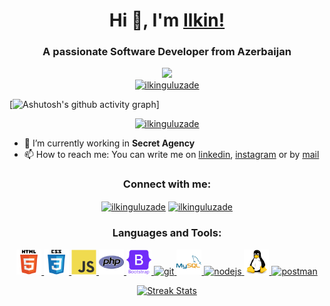 <h1 align="center">Hi 👋, I'm <a href="https://www.linkedin.com/in/guluzvde/">Ilkin!</a></h1>
<h3 align="center">A passionate Software Developer from Azerbaijan</h3>

<div align="center">
  <a href="https://u8views.com/github/ilkinguluzade"><img src="https://u8views.com/api/v1/github/profiles/35573364/views/day-week-month-total-count.svg"></a>
</div>

<div align="center">
  <a href="https://buymeacoffee.com/ilkinjs"> <img src="https://cdn.buymeacoffee.com/buttons/v2/default-yellow.png" height="40" width="140" alt="ilkinguluzade" /></a>
</div>

[![Ashutosh's github activity graph](https://github-readme-activity-graph.vercel.app/graph?username=ilkinguluzade&theme=tokyo-night)]

<p align="center"> <a href="https://github.com/ryo-ma/github-profile-trophy"><img src="https://github-profile-trophy.vercel.app/?username=ilkinguluzade&theme=onedark&row=2&column=3" alt="ilkinguluzade" /></a> </p>

- 🔭 I’m currently working in **Secret Agency** 
- 📫 How to reach me: You can write me on [linkedin](https://www.linkedin.com/in/guluzvde), [instagram](https://www.instagram.com/1lkin.js) or by [mail](mailto:theglzdilkin@gmail.com)


<h3 align="center">Connect with me:</h3>
<p align="center">
  <a href="https://linkedin.com/in/guluzvde" target="blank"><img align="center" src="https://raw.githubusercontent.com/rahuldkjain/github-profile-readme-generator/master/src/images/icons/Social/linked-in-alt.svg" alt="ilkinguluzade" height="30" width="40" /></a>
  <a href="https://instagram.com/1lkin.js" target="blank"><img align="center" src="https://raw.githubusercontent.com/rahuldkjain/github-profile-readme-generator/master/src/images/icons/Social/instagram.svg" alt="ilkinguluzade" height="30" width="40" /></a>
</p>

<h3 align="center">Languages and Tools:</h3>
<p align="center">
  <a href="https://www.w3.org/html/" target="_blank"> <img src="https://raw.githubusercontent.com/devicons/devicon/master/icons/html5/html5-original-wordmark.svg" alt="html5" width="40" height="40"/> </a>
  <a href="https://www.w3schools.com/css/" target="_blank"> <img src="https://raw.githubusercontent.com/devicons/devicon/master/icons/css3/css3-original-wordmark.svg" alt="css3" width="40" height="40"/> </a>
  <a href="https://developer.mozilla.org/en-US/docs/Web/JavaScript" target="_blank"> <img src="https://raw.githubusercontent.com/devicons/devicon/master/icons/javascript/javascript-original.svg" alt="javascript" width="40" height="40"/> </a>
  <a href="https://www.php.net" target="_blank"> <img src="https://raw.githubusercontent.com/devicons/devicon/master/icons/php/php-original.svg" alt="php" width="40" height="40"/> </a>
  <a href="https://getbootstrap.com" target="_blank"> <img src="https://raw.githubusercontent.com/devicons/devicon/master/icons/bootstrap/bootstrap-plain-wordmark.svg" alt="bootstrap" width="40" height="40"/> </a>
  <a href="https://git-scm.com/" target="_blank"> <img src="https://www.vectorlogo.zone/logos/git-scm/git-scm-icon.svg" alt="git" width="40" height="40"/> </a>
  <a href="https://www.mysql.com/" target="_blank"> <img src="https://raw.githubusercontent.com/devicons/devicon/master/icons/mysql/mysql-original-wordmark.svg" alt="mysql" width="40" height="40"/> </a>
  <a href="https://nodejs.org/" target="_blank"> <img src="https://images.g2crowd.com/uploads/product/image/large_detail/large_detail_f0b606abb6d19089febc9faeeba5bc05/nodejs-development-services.png" alt="nodejs" height="40"/> </a>
  <a href="https://www.linux.org/" target="_blank"> <img src="https://raw.githubusercontent.com/devicons/devicon/master/icons/linux/linux-original.svg" alt="linux" width="40" height="40"/> </a>
  <a href="https://postman.com" target="_blank"> <img src="https://www.vectorlogo.zone/logos/getpostman/getpostman-icon.svg" alt="postman" width="40" height="40"/> </a>
</p>



<div align="center">
    <a href="https://github.com/DenverCoder1/github-readme-streak-stats" target="_blank">
      <img src="https://github-readme-streak-stats.herokuapp.com/?user=ilkinguluzade&theme=dark" alt="Streak Stats" />
    </a>
</div>
